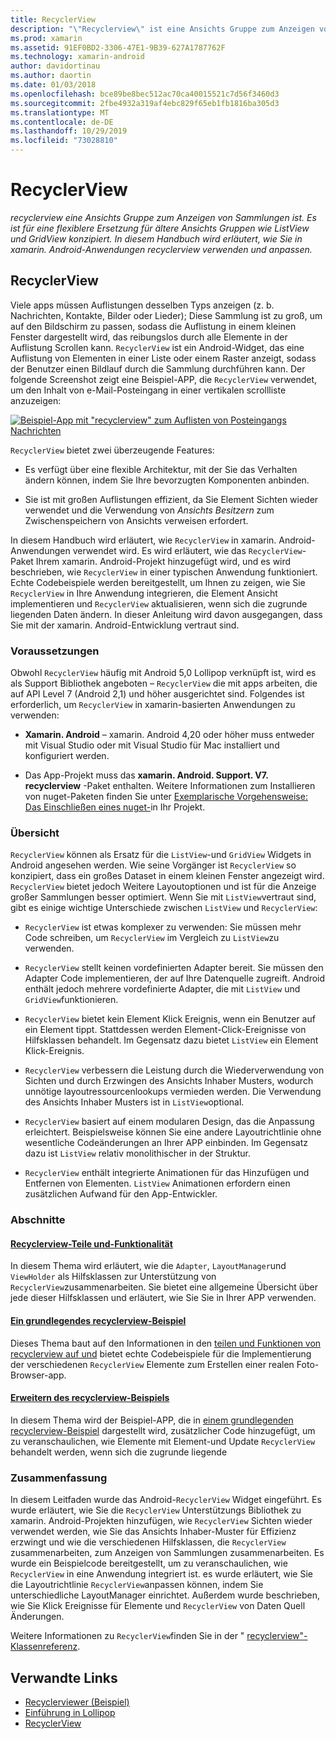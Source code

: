 ```yaml
---
title: RecyclerView
description: "\"Recyclerview\" ist eine Ansichts Gruppe zum Anzeigen von Sammlungen. Es ist für eine flexiblere Ersetzung für ältere Ansichts Gruppen wie ListView und GridView konzipiert.  In diesem Handbuch wird erläutert, wie Sie in xamarin. Android-Anwendungen recyclerview verwenden und anpassen."
ms.prod: xamarin
ms.assetid: 91EF0BD2-3306-47E1-9B39-627A1787762F
ms.technology: xamarin-android
author: davidortinau
ms.author: daortin
ms.date: 01/03/2018
ms.openlocfilehash: bce89be8bec512ac70ca40015521c7d56f3460d3
ms.sourcegitcommit: 2fbe4932a319af4ebc829f65eb1fb1816ba305d3
ms.translationtype: MT
ms.contentlocale: de-DE
ms.lasthandoff: 10/29/2019
ms.locfileid: "73028810"
---
```

# <a name="recyclerview"></a>RecyclerView

_recyclerview eine Ansichts Gruppe zum Anzeigen von Sammlungen ist. Es ist für eine flexiblere Ersetzung für ältere Ansichts Gruppen wie ListView und GridView konzipiert.  In diesem Handbuch wird erläutert, wie Sie in xamarin. Android-Anwendungen recyclerview verwenden und anpassen._

## <a name="recyclerview"></a>RecyclerView

Viele apps müssen Auflistungen desselben Typs anzeigen (z. b. Nachrichten, Kontakte, Bilder oder Lieder); Diese Sammlung ist zu groß, um auf den Bildschirm zu passen, sodass die Auflistung in einem kleinen Fenster dargestellt wird, das reibungslos durch alle Elemente in der Auflistung Scrollen kann.
`RecyclerView` ist ein Android-Widget, das eine Auflistung von Elementen in einer Liste oder einem Raster anzeigt, sodass der Benutzer einen Bildlauf durch die Sammlung durchführen kann. Der folgende Screenshot zeigt eine Beispiel-APP, die `RecyclerView` verwendet, um den Inhalt von e-Mail-Posteingang in einer vertikalen scrollliste anzuzeigen:

[![Beispiel-App mit "recyclerview" zum Auflisten von Posteingangs Nachrichten](images/01-recyclerview-example-sml.png)](images/01-recyclerview-example.png#lightbox)

`RecyclerView` bietet zwei überzeugende Features:

- Es verfügt über eine flexible Architektur, mit der Sie das Verhalten ändern können, indem Sie Ihre bevorzugten Komponenten anbinden.

- Sie ist mit großen Auflistungen effizient, da Sie Element Sichten wieder verwendet und die Verwendung von *Ansichts Besitzern* zum Zwischenspeichern von Ansichts verweisen erfordert.

In diesem Handbuch wird erläutert, wie `RecyclerView` in xamarin. Android-Anwendungen verwendet wird. Es wird erläutert, wie das `RecyclerView`-Paket Ihrem xamarin. Android-Projekt hinzugefügt wird, und es wird beschrieben, wie `RecyclerView` in einer typischen Anwendung funktioniert. Echte Codebeispiele werden bereitgestellt, um Ihnen zu zeigen, wie Sie `RecyclerView` in Ihre Anwendung integrieren, die Element Ansicht implementieren und `RecyclerView` aktualisieren, wenn sich die zugrunde liegenden Daten ändern. In dieser Anleitung wird davon ausgegangen, dass Sie mit der xamarin. Android-Entwicklung vertraut sind.

### <a name="requirements"></a>Voraussetzungen

Obwohl `RecyclerView` häufig mit Android 5,0 Lollipop verknüpft ist, wird es als Support Bibliothek angeboten &ndash; `RecyclerView` die mit apps arbeiten, die auf API Level 7 (Android 2,1) und höher ausgerichtet sind. Folgendes ist erforderlich, um `RecyclerView` in xamarin-basierten Anwendungen zu verwenden:

- **Xamarin. Android** &ndash; xamarin. Android 4,20 oder höher muss entweder mit Visual Studio oder mit Visual Studio für Mac installiert und konfiguriert werden.

- Das App-Projekt muss das **xamarin. Android. Support. V7. recyclerview** -Paket enthalten. Weitere Informationen zum Installieren von nuget-Paketen finden Sie unter [Exemplarische Vorgehensweise: Das Einschließen eines nuget-](https://docs.microsoft.com/visualstudio/mac/nuget-walkthrough)in Ihr Projekt.

### <a name="overview"></a>Übersicht

`RecyclerView` können als Ersatz für die `ListView`-und `GridView` Widgets in Android angesehen werden. Wie seine Vorgänger ist `RecyclerView` so konzipiert, dass ein großes Dataset in einem kleinen Fenster angezeigt wird. `RecyclerView` bietet jedoch Weitere Layoutoptionen und ist für die Anzeige großer Sammlungen besser optimiert. Wenn Sie mit `ListView`vertraut sind, gibt es einige wichtige Unterschiede zwischen `ListView` und `RecyclerView`:

- `RecyclerView` ist etwas komplexer zu verwenden: Sie müssen mehr Code schreiben, um `RecyclerView` im Vergleich zu `ListView`zu verwenden.

- `RecyclerView` stellt keinen vordefinierten Adapter bereit. Sie müssen den Adapter Code implementieren, der auf Ihre Datenquelle zugreift. Android enthält jedoch mehrere vordefinierte Adapter, die mit `ListView` und `GridView`funktionieren.

- `RecyclerView` bietet kein Element Klick Ereignis, wenn ein Benutzer auf ein Element tippt. Stattdessen werden Element-Click-Ereignisse von Hilfsklassen behandelt. Im Gegensatz dazu bietet `ListView` ein Element Klick-Ereignis.

- `RecyclerView` verbessern die Leistung durch die Wiederverwendung von Sichten und durch Erzwingen des Ansichts Inhaber Musters, wodurch unnötige layoutressourcenlookups vermieden werden. Die Verwendung des Ansichts Inhaber Musters ist in `ListView`optional.

- `RecyclerView` basiert auf einem modularen Design, das die Anpassung erleichtert. Beispielsweise können Sie eine andere Layoutrichtlinie ohne wesentliche Codeänderungen an Ihrer APP einbinden.
    Im Gegensatz dazu ist `ListView` relativ monolithischer in der Struktur.

- `RecyclerView` enthält integrierte Animationen für das Hinzufügen und Entfernen von Elementen. `ListView` Animationen erfordern einen zusätzlichen Aufwand für den App-Entwickler.

### <a name="sections"></a>Abschnitte

#### <a name="recyclerview-parts-and-functionalityandroiduser-interfacelayoutsrecycler-viewparts-and-functionalitymd"></a>[Recyclerview-Teile und-Funktionalität](~/android/user-interface/layouts/recycler-view/parts-and-functionality.md)

In diesem Thema wird erläutert, wie die `Adapter`, `LayoutManager`und `ViewHolder` als Hilfsklassen zur Unterstützung von `RecyclerView`zusammenarbeiten.
Sie bietet eine allgemeine Übersicht über jede dieser Hilfsklassen und erläutert, wie Sie Sie in Ihrer APP verwenden.

#### <a name="a-basic-recyclerview-exampleandroiduser-interfacelayoutsrecycler-viewrecyclerview-examplemd"></a>[Ein grundlegendes recyclerview-Beispiel](~/android/user-interface/layouts/recycler-view/recyclerview-example.md)

Dieses Thema baut auf den Informationen in den [teilen und Funktionen von recyclerview auf und](~/android/user-interface/layouts/recycler-view/parts-and-functionality.md) bietet echte Codebeispiele für die Implementierung der verschiedenen `RecyclerView` Elemente zum Erstellen einer realen Foto-Browser-app.

#### <a name="extending-the-recyclerview-exampleandroiduser-interfacelayoutsrecycler-viewextending-the-examplemd"></a>[Erweitern des recyclerview-Beispiels](~/android/user-interface/layouts/recycler-view/extending-the-example.md)

In diesem Thema wird der Beispiel-APP, die in [einem grundlegenden recyclerview-Beispiel](~/android/user-interface/layouts/recycler-view/recyclerview-example.md) dargestellt wird, zusätzlicher Code hinzugefügt, um zu veranschaulichen, wie Elemente mit Element-und Update `RecyclerView` behandelt werden, wenn sich die zugrunde liegende

### <a name="summary"></a>Zusammenfassung

In diesem Leitfaden wurde das Android-`RecyclerView` Widget eingeführt. Es wurde erläutert, wie Sie die `RecyclerView` Unterstützungs Bibliothek zu xamarin. Android-Projekten hinzufügen, wie `RecyclerView` Sichten wieder verwendet werden, wie Sie das Ansichts Inhaber-Muster für Effizienz erzwingt und wie die verschiedenen Hilfsklassen, die `RecyclerView` zusammenarbeiten, zum Anzeigen von Sammlungen zusammenarbeiten. Es wurde ein Beispielcode bereitgestellt, um zu veranschaulichen, wie `RecyclerView` in eine Anwendung integriert ist. es wurde erläutert, wie Sie die Layoutrichtlinie `RecyclerView`anpassen können, indem Sie unterschiedliche LayoutManager einrichtet. Außerdem wurde beschrieben, wie Sie Klick Ereignisse für Elemente und `RecyclerView` von Daten Quell Änderungen.

Weitere Informationen zu `RecyclerView`finden Sie in der " [recyclerview"-Klassenreferenz](https://developer.android.com/reference/android/support/v7/widget/RecyclerView.html).

## <a name="related-links"></a>Verwandte Links

- [Recyclerviewer (Beispiel)](https://docs.microsoft.com/samples/xamarin/monodroid-samples/android50-recyclerviewer)
- [Einführung in Lollipop](~/android/platform/lollipop.md)
- [RecyclerView](https://developer.android.com/reference/android/support/v7/widget/RecyclerView.html)
